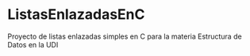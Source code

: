 # ListasEnlazadasEnC
Proyecto de listas enlazadas simples en C para la materia Estructura de Datos en la UDI
